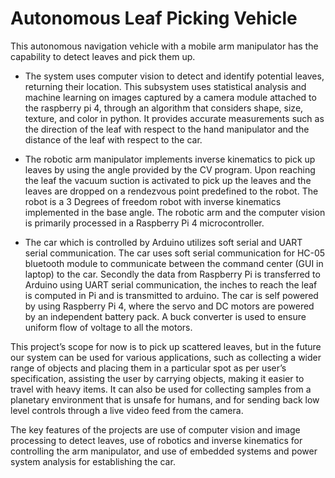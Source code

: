 # Autonomous Leaf Picking Vehicle

This autonomous navigation vehicle with a mobile arm manipulator has the capability to detect leaves and pick them up.

- The system uses computer vision to detect and identify potential leaves, returning their location. This subsystem uses statistical analysis and machine learning on images captured by a camera module attached to the raspberry pi 4, through an algorithm that considers shape, size, texture, and color in python. It provides accurate measurements such as the direction of the leaf with respect to the hand manipulator and the distance of the leaf with respect to the car.
  
- The robotic arm manipulator implements inverse kinematics to pick up leaves by using the angle provided by the CV program. Upon reaching the leaf the vacuum suction is activated to pick up the leaves and the leaves are dropped on a rendezvous point predefined to the robot. The robot is a 3 Degrees of freedom robot with inverse kinematics implemented in the base angle. The robotic arm and the computer vision is primarily processed in a Raspberry Pi 4 microcontroller.
  
- The car which is controlled by Arduino utilizes soft serial and UART serial communication. The car uses soft serial communication for HC-05 bluetooth module to communicate between the command center (GUI in laptop) to the car. Secondly the data from Raspberry Pi is transferred to Arduino using UART serial communication, the inches to reach the leaf is computed in Pi and is transmitted to arduino. The car is self powered by using Raspberry Pi 4, where the servo and DC motors are powered by an independent battery pack. A buck converter is used to ensure uniform flow of voltage to all the motors.
  
This project’s scope for now is to pick up scattered leaves, but in the future our system can be used for various applications, such as collecting a wider range of objects and placing them in a particular spot as per user’s specification, assisting the user by carrying objects, making it easier to travel with heavy items. It can also be used for collecting samples from a planetary environment that is unsafe for humans, and for sending back low level controls through a live video feed from the camera.
  
The key features of the projects are use of computer vision and image processing to detect leaves, use of robotics and inverse kinematics for controlling the arm manipulator, and use of embedded systems and power system analysis for establishing the car.
